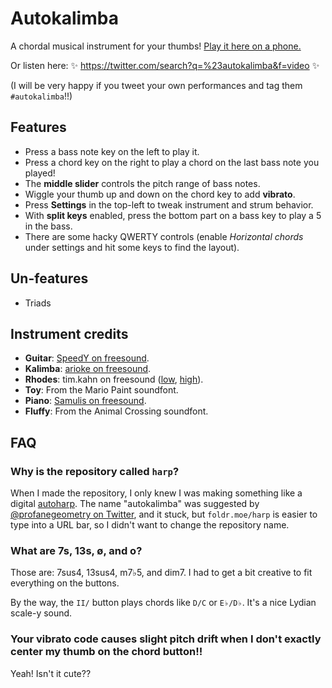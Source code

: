 # Autokalimba
A chordal musical instrument for your thumbs! [Play it here on a phone.](http://foldr.moe/harp/)

Or listen here: ✨ https://twitter.com/search?q=%23autokalimba&f=video ✨

(I will be very happy if you tweet your own performances and tag them `#autokalimba`!!)

## Features
* Press a bass note key on the left to play it.
* Press a chord key on the right to play a chord on the last bass note you played!
* The **middle slider** controls the pitch range of bass notes.
* Wiggle your thumb up and down on the chord key to add **vibrato**.
* Press **Settings** in the top-left to tweak instrument and strum behavior.
* With **split keys** enabled, press the bottom part on a bass key to play a 5 in the bass.
* There are some hacky QWERTY controls (enable _Horizontal chords_ under settings and hit some keys to find the layout).

## Un-features
* Triads

## Instrument credits
* **Guitar**: [SpeedY on freesound](https://freesound.org/people/SpeedY/sounds/8383/).
* **Kalimba**: [arioke on freesound](https://freesound.org/people/arioke/sounds/58729/).
* **Rhodes**: tim.kahn on freesound ([low](https://freesound.org/people/tim.kahn/sounds/65755/), [high](https://freesound.org/people/tim.kahn/sounds/65726/)).
* **Toy**: From the Mario Paint soundfont.
* **Piano**: [Samulis on freesound](https://freesound.org/people/Samulis/packs/21055/?page=2#sound).
* **Fluffy**: From the Animal Crossing soundfont.

## FAQ

### Why is the repository called `harp`?
When I made the repository, I only knew I was making something like a digital [autoharp](https://en.wikipedia.org/wiki/Autoharp). The name "autokalimba" was suggested by [@profanegeometry on Twitter](https://twitter.com/profanegeometry/status/1456963454573572102), and it stuck, but `foldr.moe/harp` is easier to type into a URL bar, so I didn't want to change the repository name.

### What are 7s, 13s, ø, and o?
Those are: 7sus4, 13sus4, m7♭5, and dim7. I had to get a bit creative to fit everything on the buttons.

By the way, the `II/` button plays chords like `D/C` or `E♭/D♭`. It's a nice Lydian scale-y sound.

### Your vibrato code causes slight pitch drift when I don't exactly center my thumb on the chord button!!
Yeah! Isn't it cute??

